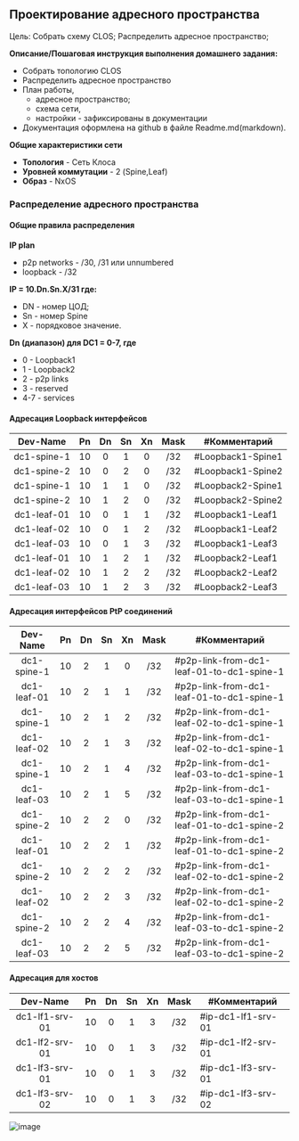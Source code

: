 ## Проектирование адресного пространства

Цель:
Собрать схему CLOS;
Распределить адресное пространство;


**Описание/Пошаговая инструкция выполнения домашнего задания:**   
* Собрать топологию CLOS
* Распределить адресное пространство
* План работы, 
  * адресное пространство;
  * схема сети, 
  * настройки - зафиксированы в документации
* Документация оформлена на github в файле Readme.md(markdown).

**Общие характеристики сети**  
* **Топология** - Сеть Клоса
* **Уровней коммутации** - 2 (Spine,Leaf)
* **Образ** - NxOS

### Распределение адресного пространства
#### Общие правила распределения
**IP plan**
  - p2p networks - /30, /31 или unnumbered
  - loopback - /32

**IP = 10.Dn.Sn.X/31 где:**  
  - DN - номер ЦОД;  
  - Sn - номер Spine  
  - X - порядковое значение.
  
**Dn (диапазон) для DC1 = 0-7, где**
  - 0 - Loopback1 
  - 1 - Loopback2
  - 2 - p2p links 
  - 3 - reserved
  - 4-7 - services
#### Адресация Loopback интерфейсов

|Dev-Name   |Pn   |Dn           |Sn    |Xn    |Mask|#Комментарий              |
|:---------:|:---:|:-----------:|:----:|:----:|:--:|--------------------------|
|dc1-spine-1| 10  |    0        |  1   |   0  | /32| #Loopback1-Spine1        |
|dc1-spine-2| 10  |    0        |  2   |   0  | /32| #Loopback1-Spine2        |
|dc1-spine-1| 10  |    1        |  1   |   0  | /32| #Loopback2-Spine1        |
|dc1-spine-2| 10  |    1        |  2   |   0  | /32| #Loopback2-Spine2        |
|dc1-leaf-01| 10  |    0        |  1   |   1  | /32| #Loopback1-Leaf1         |
|dc1-leaf-02| 10  |    0        |  1   |   2  | /32| #Loopback1-Leaf2         |
|dc1-leaf-03| 10  |    0        |  1   |   3  | /32| #Loopback1-Leaf3         |
|dc1-leaf-01| 10  |    1        |  2   |   1  | /32| #Loopback2-Leaf1         |
|dc1-leaf-02| 10  |    1        |  2   |   2  | /32| #Loopback2-Leaf2         |
|dc1-leaf-03| 10  |    1        |  2   |   3  | /32| #Loopback2-Leaf3         |

#### Адресация интерфейсов PtP соединений

|Dev-Name   |Pn   |Dn           |Sn    |Xn    |Mask|#Комментарий              |
|:---------:|:---:|:-----------:|:----:|:----:|:--:|--------------------------|
|dc1-spine-1| 10  |    2        |  1   |   0  | /32| #p2p-link-from-dc1-leaf-01-to-dc1-spine-1|
|dc1-leaf-01| 10  |    2        |  1   |   1  | /32| #p2p-link-from-dc1-leaf-01-to-dc1-spine-1|
|dc1-spine-1| 10  |    2        |  1   |   2  | /32| #p2p-link-from-dc1-leaf-02-to-dc1-spine-1|
|dc1-leaf-02| 10  |    2        |  1   |   3  | /32| #p2p-link-from-dc1-leaf-02-to-dc1-spine-1|
|dc1-spine-1| 10  |    2        |  1   |   4  | /32| #p2p-link-from-dc1-leaf-03-to-dc1-spine-1|
|dc1-leaf-03| 10  |    2        |  1   |   5  | /32| #p2p-link-from-dc1-leaf-03-to-dc1-spine-1|
|dc1-spine-2| 10  |    2        |  2   |   0  | /32| #p2p-link-from-dc1-leaf-01-to-dc1-spine-2|
|dc1-leaf-01| 10  |    2        |  2   |   1  | /32| #p2p-link-from-dc1-leaf-01-to-dc1-spine-2|
|dc1-spine-2| 10  |    2        |  2   |   2  | /32| #p2p-link-from-dc1-leaf-02-to-dc1-spine-2|
|dc1-leaf-02| 10  |    2        |  2   |   3  | /32| #p2p-link-from-dc1-leaf-02-to-dc1-spine-2|
|dc1-spine-2| 10  |    2        |  2   |   4  | /32| #p2p-link-from-dc1-leaf-03-to-dc1-spine-2|
|dc1-leaf-03| 10  |    2        |  2   |   5  | /32| #p2p-link-from-dc1-leaf-03-to-dc1-spine-2|

#### Адресация для хостов
|Dev-Name   |Pn   |Dn           |Sn    |Xn    |Mask|#Комментарий              |
|:---------:|:---:|:-----------:|:----:|:----:|:--:|--------------------------|
|dc1-lf1-srv-01| 10  |    0        |  1   |   3  | /32| #ip-dc1-lf1-srv-01    |
|dc1-lf2-srv-01| 10  |    0        |  1   |   3  | /32| #ip-dc1-lf2-srv-01    |
|dc1-lf3-srv-01| 10  |    0        |  1   |   3  | /32| #ip-dc1-lf3-srv-01    |
|dc1-lf3-srv-02| 10  |    0        |  1   |   3  | /32| #ip-dc1-lf3-srv-02    |

![image](https://user-images.githubusercontent.com/118936530/206801259-6828de67-60f7-4bd4-b0d2-569c3acb4f5e.png)